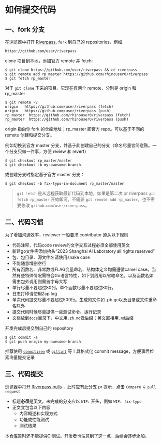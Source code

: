 # 如何提交代码

## 一、fork 分支
在浏览器中打开 [Riverpass](https://github.com/rhinouser0/riverpass), `fork` 到自己的 repositories，例如
```
https://github.com/user/riverpass
```

clone 项目到本地，添加官方 remote 并 fetch:
```
$ git clone https://github.com/user/riverpass && cd riverpass
$ git remote add rp_master https://github.com/rhinouser0/riverpass
$ git fetch rp_master
```
对于 `git clone` 下来的项目，它现在有两个 remote，分别是 origin 和 rp_master

```
$ git remote -v
origin   https://github.com/user/riverpass (fetch)
origin   https://github.com/user/riverpass (push)
rp_master  https://github.com/rhinouser0/riverpass (fetch)
rp_master  https://github.com/rhinouser0/riverpass (push)
```
origin 指向你 fork 的仓库地址；rp_master 即官方 repo。可以基于不同的 remote 创建和提交分支。

例如切换到官方 master 分支，并基于此创建自己的分支（命名尽量言简意赅。一个分支只做一件事，方便 review 和 revert）
```
$ git checkout rp_master/master
$ git checkout -b my-awesome-branch
```

或创建分支时指定基于官方 master 分支：
```
$ git checkout -b fix-typo-in-document rp_master/master
```

> `git fetch` 是从远程获取最新代码到本地。如果是第二次 pr riverpass  `git fetch rp_master` 开始即可，不需要 `git remote add rp_master`，也不需要修改 `github.com/user/riverpass`。

## 二、代码习惯
为了增加沟通效率，reviewer 一般要求 contributor 遵从以下规则

* 代码注释，代码code review的文字交互过程必须全部使用英文
* 新建go文件需添加抬头“2023 Shanghai AI Laboratory all rights reserved”
* 包、包目录、源文件名请使用snake case
* 不能随意增删空行
* 所有函数名、非常数或FLAG变量命名、结构体定义均需遵循camel case。当然有些特殊情况需符合Go语言特性，如下划线用以省略命名，以及函数名如需由包外调用则需首字母大写
* 单行尽量不要超过80列。单个函数尽量不要超过80行。
* 日志打印请使用Zap log
* 单次代码提交尽量不要超过500行。生成的文件如 .pb.go以及目录或文件重命名除外
* 提交代码时候尽量提供一些测试命令、运行记录
* 文档放到`docs`目录下，中文用`.zh.md`做后缀；英文直接用`.md`后缀


开发完成后提交到自己的 repository
```
$ git commit -a
$ git push origin my-awesome-branch
```
推荐使用 [`commitizen`](https://pypi.org/project/commitizen/) 或 [`gitlint`](https://jorisroovers.com/gitlint/) 等工具格式化 commit message，方便事后检索海量提交记录

## 三、代码提交
浏览器中打开 [Riverpass pulls](https://github.com/rhinouser0/riverpass) ，此时应有此分支 pr 提示，点击 `Compare & pull request`

* 标题**必须**是英文。未完成的分支应以 `WIP:` 开头，例如 `WIP: fix-typo`
* 正文宜包含以下内容
    * 内容概述和实现方式
    * 功能或性能测试
    * 测试结果

本仓库暂时还不能提供CI测试。开发者也注意到了这一点，后续会逐步添加。